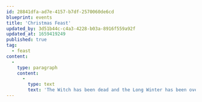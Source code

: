 ```yaml
---
id: 28841dfa-ad7e-4157-b7df-2570060de6cd
blueprint: events
title: 'Christmas Feast'
updated_by: 3d51b44c-c4a3-4228-b03a-8916f559a92f
updated_at: 1659419249
published: true
tag:
  - feast
content:
  -
    type: paragraph
    content:
      -
        type: text
        text: 'The Witch has been dead and the Long Winter has been over for many years, so long live Christmas! With any luck, Father Christmas will arrive, bearing gifts for all.'
---
```

